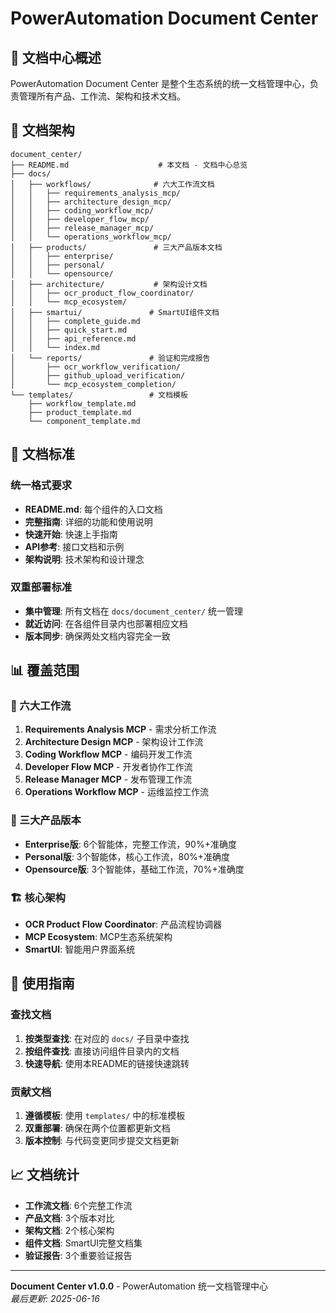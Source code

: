 # PowerAutomation Document Center

## 🎯 **文档中心概述**

PowerAutomation Document Center 是整个生态系统的统一文档管理中心，负责管理所有产品、工作流、架构和技术文档。

## 📁 **文档架构**

```
document_center/
├── README.md                    # 本文档 - 文档中心总览
├── docs/
│   ├── workflows/              # 六大工作流文档
│   │   ├── requirements_analysis_mcp/
│   │   ├── architecture_design_mcp/
│   │   ├── coding_workflow_mcp/
│   │   ├── developer_flow_mcp/
│   │   ├── release_manager_mcp/
│   │   └── operations_workflow_mcp/
│   ├── products/               # 三大产品版本文档
│   │   ├── enterprise/
│   │   ├── personal/
│   │   └── opensource/
│   ├── architecture/           # 架构设计文档
│   │   ├── ocr_product_flow_coordinator/
│   │   └── mcp_ecosystem/
│   ├── smartui/               # SmartUI组件文档
│   │   ├── complete_guide.md
│   │   ├── quick_start.md
│   │   ├── api_reference.md
│   │   └── index.md
│   └── reports/               # 验证和完成报告
│       ├── ocr_workflow_verification/
│       ├── github_upload_verification/
│       └── mcp_ecosystem_completion/
└── templates/                 # 文档模板
    ├── workflow_template.md
    ├── product_template.md
    └── component_template.md
```

## 🔧 **文档标准**

### **统一格式要求**
- **README.md**: 每个组件的入口文档
- **完整指南**: 详细的功能和使用说明
- **快速开始**: 快速上手指南
- **API参考**: 接口文档和示例
- **架构说明**: 技术架构和设计理念

### **双重部署标准**
- **集中管理**: 所有文档在 `docs/document_center/` 统一管理
- **就近访问**: 在各组件目录内也部署相应文档
- **版本同步**: 确保两处文档内容完全一致

## 📊 **覆盖范围**

### **🔄 六大工作流**
1. **Requirements Analysis MCP** - 需求分析工作流
2. **Architecture Design MCP** - 架构设计工作流
3. **Coding Workflow MCP** - 编码开发工作流
4. **Developer Flow MCP** - 开发者协作工作流
5. **Release Manager MCP** - 发布管理工作流
6. **Operations Workflow MCP** - 运维监控工作流

### **🏢 三大产品版本**
- **Enterprise版**: 6个智能体，完整工作流，90%+准确度
- **Personal版**: 3个智能体，核心工作流，80%+准确度
- **Opensource版**: 3个智能体，基础工作流，70%+准确度

### **🏗️ 核心架构**
- **OCR Product Flow Coordinator**: 产品流程协调器
- **MCP Ecosystem**: MCP生态系统架构
- **SmartUI**: 智能用户界面系统

## 🚀 **使用指南**

### **查找文档**
1. **按类型查找**: 在对应的 `docs/` 子目录中查找
2. **按组件查找**: 直接访问组件目录内的文档
3. **快速导航**: 使用本README的链接快速跳转

### **贡献文档**
1. **遵循模板**: 使用 `templates/` 中的标准模板
2. **双重部署**: 确保在两个位置都更新文档
3. **版本控制**: 与代码变更同步提交文档更新

## 📈 **文档统计**

- **工作流文档**: 6个完整工作流
- **产品文档**: 3个版本对比
- **架构文档**: 2个核心架构
- **组件文档**: SmartUI完整文档集
- **验证报告**: 3个重要验证报告

---

**Document Center v1.0.0** - PowerAutomation 统一文档管理中心  
*最后更新: 2025-06-16*

